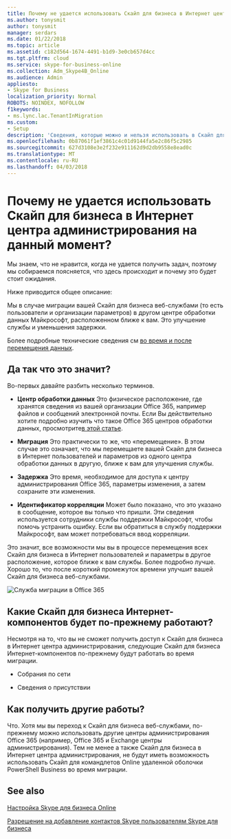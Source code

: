 ```yaml
---
title: Почему не удается использовать Скайп для бизнеса в Интернет центра администрирования на данный момент?
ms.author: tonysmit
author: tonysmit
manager: serdars
ms.date: 01/22/2018
ms.topic: article
ms.assetid: c182d564-1674-4491-b1d9-3e0cb657d4cc
ms.tgt.pltfrm: cloud
ms.service: skype-for-business-online
ms.collection: Adm_Skype4B_Online
ms.audience: Admin
appliesto:
- Skype for Business
localization_priority: Normal
ROBOTS: NOINDEX, NOFOLLOW
f1keywords:
- ms.lync.lac.TenantInMigration
ms.custom:
- Setup
description: 'Сведения, которые можно и нельзя использовать в Скайп для бизнеса центра администрирования и других функций при службы переносится в другом центре обработки данных Майкрософт. '
ms.openlocfilehash: 0b87061f1ef3861c4c01d9144fa5e2c86f5c2985
ms.sourcegitcommit: 627d3108e3e2f232e911162d9d2db9558e8ead0c
ms.translationtype: MT
ms.contentlocale: ru-RU
ms.lasthandoff: 04/03/2018
---
```

# <a name="why-cant-i-use-the-skype-for-business-online-admin-center-right-now"></a>Почему не удается использовать Скайп для бизнеса в Интернет центра администрирования на данный момент?

Мы знаем, что не нравится, когда не удается получить задач, поэтому мы собираемся поясняется, что здесь происходит и почему это будет стоит ожидания. 
  
Ниже приводится общее описание:
  
Мы в случае миграции вашей Скайп для бизнеса веб-службами (то есть пользователи и организации параметров) в другом центре обработки данных Майкрософт, расположенном ближе к вам. Это улучшение службы и уменьшения задержки. 
  
Более подробные технические сведения см [во время и после перемещения данных]( https://go.microsoft.com/fwlink/?LinkId=526418).
  
## <a name="ok-so-what-does-that-mean"></a>Да так что это значит?

Во-первых давайте разбить несколько терминов.
  
- **Центр обработки данных** Это физическое расположение, где хранятся сведения из вашей организации Office 365, например файлов и сообщений электронной почты. Если Вы действительно хотите подробно изучить что такое Office 365 центров обработки данных, просмотрите[в этой статье](https://www.microsoft.com/online/legal/v2/?docid=25).
    
- **Миграция** Это практически то же, что «перемещение». В этом случае это означает, что мы перемещаете вашей Скайп для бизнеса в Интернет пользователей и параметров из одного центра обработки данных в другую, ближе к вам для улучшения службы.
    
- **Задержка** Это время, необходимое для доступа к центру администрирования Office 365, параметры изменения, а затем сохраните эти изменения.
    
- **Идентификатор корреляции** Может было показано, что это указано в сообщение, которое вы только что пришли. Эти сведения используется сотрудники службы поддержки Майкрософт, чтобы помочь устранить ошибку. Если вы обратиться в службу поддержки Майкрософт, вам может потребоваться ввод корреляции.
    
Это значит, все возможности мы вы в процессе перемещения всех Скайп для бизнеса в Интернет пользователей и параметры в другое расположение, которое ближе к вам службы. Более подробно лучше. Хорошо то, что после короткий промежуток времени улучшит вашей Скайп для бизнеса веб-службами.
  
![Служба миграции в Office 365](../images/77502071-36fe-4833-a5ff-3b9ca7676542.png)
  
## <a name="what-skype-for-business-online-features-will-still-work"></a>Какие Скайп для бизнеса Интернет-компонентов будет по-прежнему работают?

Несмотря на то, что вы не сможет получить доступ к Скайп для бизнеса в Интернет центра администрирования, следующие Скайп для бизнеса Интернет-компонентов по-прежнему будут работать во время миграции.
  
- Собрания по сети
    
- Сведения о присутствии
    
## <a name="can-i-get-other-work-done"></a>Как получить другие работы?

Что. Хотя мы вы переход к Скайп для бизнеса веб-службами, по-прежнему можно использовать другие центры администрирования Office 365 (например, Office 365 и Exchange центры администрирования). Тем не менее а также Скайп для бизнеса в Интернет центра администрирования, не будут иметь возможность использовать Скайп для командлетов Online удаленной оболочки PowerShell Business во время миграции. 
  
## <a name="related-topics"></a>See also
[Настройка Skype для бизнеса Online](set-up-skype-for-business-online.md)

[Разрешение на добавление контактов Skype пользователям Skype для бизнеса](let-skype-for-business-users-add-skype-contacts.md)

  
 